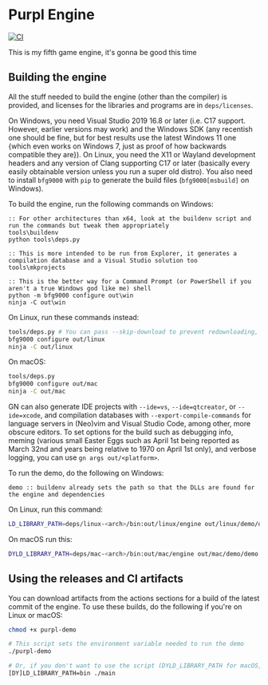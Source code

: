 # Purpl Engine
[![CI](https://github.com/MobSlicer152/purpl-engine/actions/workflows/main.yml/badge.svg)](https://github.com/MobSlicer152/purpl-engine/actions/workflows/main.yml)

This is my fifth game engine, it's gonna be good this time

## Building the engine

All the stuff needed to build the engine (other than the compiler) is provided, and licenses for the libraries and programs are in `deps/licenses`.

On Windows, you need Visual Studio 2019 16.8 or later (i.e. C17 support. However, earlier versions may work) and the Windows SDK (any recentish one should be fine, but for best results use the latest Windows 11 one {which even works on Windows 7, just as proof of how backwards compatible they are}). On Linux, you need the X11 or Wayland development headers and any version of Clang supporting C17 or later (basically every easily obtainable version unless you run a super old distro). You also need to install `bfg9000` with `pip` to generate the build files (`bfg9000[msbuild]` on Windows).

To build the engine, run the following commands on Windows:
```batch
:: For other architectures than x64, look at the buildenv script and run the commands but tweak them appropriately
tools\buildenv
python tools\deps.py

:: This is more intended to be run from Explorer, it generates a compilation database and a Visual Studio solution too
tools\mkprojects

:: This is the better way for a Command Prompt (or PowerShell if you aren't a true Windows god like me) shell
python -m bfg9000 configure out\win
ninja -C out\win
```
On Linux, run these commands instead:
```sh
tools/deps.py # You can pass --skip-download to prevent redownloading, and --keep-src to keep sources for debugging
bfg9000 configure out/linux
ninja -C out/linux
```
On macOS:
```sh
tools/deps.py
bfg9000 configure out/mac
ninja -C out/mac
```

GN can also generate IDE projects with `--ide=vs`, `--ide=qtcreator`, or `--ide=xcode`, and compilation databases with `--export-compile-commands` for language servers in (Neo)vim and Visual Studio Code, among other, more obscure editors. To set options for the build such as debugging info, meming (various small Easter Eggs such as April 1st being reported as March 32nd and years being relative to 1970 on April 1st only), and verbose logging, you can use `gn args out/<platform>`.

To run the demo, do the following on Windows:
```batch
demo :: buildenv already sets the path so that the DLLs are found for the engine and dependencies
```
On Linux, run this command:
```sh
LD_LIBRARY_PATH=deps/linux-<arch>/bin:out/linux/engine out/linux/demo/demo
```
On macOS run this:
```sh
DYLD_LIBRARY_PATH=deps/mac-<arch>/bin:out/mac/engine out/mac/demo/demo
```

## Using the releases and CI artifacts
You can download artifacts from the actions sections for a build of the latest commit of the engine. To use these builds, do the following if you're on Linux or macOS:
```sh
chmod +x purpl-demo

# This script sets the environment variable needed to run the demo
./purpl-demo

# Or, if you don't want to use the script (DYLD_LIBRARY_PATH for macOS, LD_LIBRARY_PATH for Linux)
[DY]LD_LIBRARY_PATH=bin ./main
```
